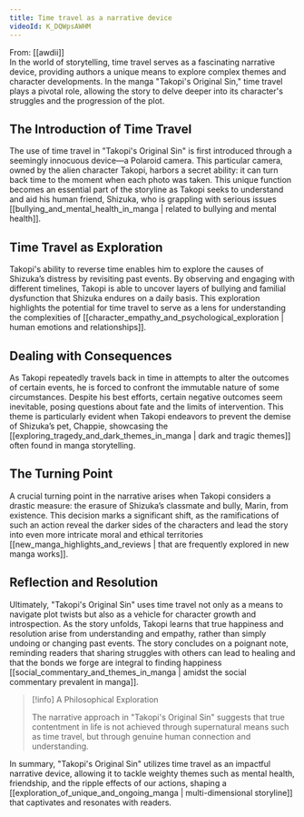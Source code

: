 ```yaml
---
title: Time travel as a narrative device
videoId: K_DQWpsAWHM
---
```


From: [[awdii]] <br/> 
In the world of storytelling, time travel serves as a fascinating narrative device, providing authors a unique means to explore complex themes and character developments. In the manga "Takopi's Original Sin," time travel plays a pivotal role, allowing the story to delve deeper into its character's struggles and the progression of the plot.

## The Introduction of Time Travel

The use of time travel in "Takopi's Original Sin" is first introduced through a seemingly innocuous device—a Polaroid camera. This particular camera, owned by the alien character Takopi, harbors a secret ability: it can turn back time to the moment when each photo was taken. This unique function becomes an essential part of the storyline as Takopi seeks to understand and aid his human friend, Shizuka, who is grappling with serious issues [[bullying_and_mental_health_in_manga | related to bullying and mental health]].

## Time Travel as Exploration

Takopi's ability to reverse time enables him to explore the causes of Shizuka’s distress by revisiting past events. By observing and engaging with different timelines, Takopi is able to uncover layers of bullying and familial dysfunction that Shizuka endures on a daily basis. This exploration highlights the potential for time travel to serve as a lens for understanding the complexities of [[character_empathy_and_psychological_exploration | human emotions and relationships]].

## Dealing with Consequences

As Takopi repeatedly travels back in time in attempts to alter the outcomes of certain events, he is forced to confront the immutable nature of some circumstances. Despite his best efforts, certain negative outcomes seem inevitable, posing questions about fate and the limits of intervention. This theme is particularly evident when Takopi endeavors to prevent the demise of Shizuka’s pet, Chappie, showcasing the [[exploring_tragedy_and_dark_themes_in_manga | dark and tragic themes]] often found in manga storytelling.

## The Turning Point

A crucial turning point in the narrative arises when Takopi considers a drastic measure: the erasure of Shizuka’s classmate and bully, Marin, from existence. This decision marks a significant shift, as the ramifications of such an action reveal the darker sides of the characters and lead the story into even more intricate moral and ethical territories [[new_manga_highlights_and_reviews | that are frequently explored in new manga works]].

## Reflection and Resolution

Ultimately, "Takopi's Original Sin" uses time travel not only as a means to navigate plot twists but also as a vehicle for character growth and introspection. As the story unfolds, Takopi learns that true happiness and resolution arise from understanding and empathy, rather than simply undoing or changing past events. The story concludes on a poignant note, reminding readers that sharing struggles with others can lead to healing and that the bonds we forge are integral to finding happiness [[social_commentary_and_themes_in_manga | amidst the social commentary prevalent in manga]].

> [!info] A Philosophical Exploration
>
> The narrative approach in "Takopi's Original Sin" suggests that true contentment in life is not achieved through supernatural means such as time travel, but through genuine human connection and understanding.

In summary, "Takopi's Original Sin" utilizes time travel as an impactful narrative device, allowing it to tackle weighty themes such as mental health, friendship, and the ripple effects of our actions, shaping a [[exploration_of_unique_and_ongoing_manga | multi-dimensional storyline]] that captivates and resonates with readers.